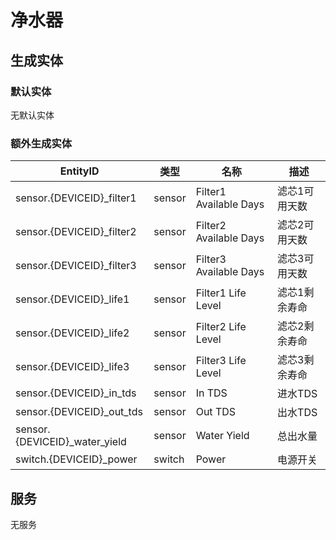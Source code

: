 # 净水器

## 生成实体
### 默认实体
无默认实体

### 额外生成实体

EntityID | 类型 | 名称 | 描述
--- | --- | --- | --- 
sensor.{DEVICEID}_filter1 | sensor | Filter1 Available Days | 滤芯1可用天数
sensor.{DEVICEID}_filter2 | sensor | Filter2 Available Days | 滤芯2可用天数
sensor.{DEVICEID}_filter3 | sensor | Filter3 Available Days | 滤芯3可用天数
sensor.{DEVICEID}_life1 | sensor | Filter1 Life Level | 滤芯1剩余寿命
sensor.{DEVICEID}_life2 | sensor | Filter2 Life Level | 滤芯2剩余寿命
sensor.{DEVICEID}_life3 | sensor | Filter3 Life Level | 滤芯3剩余寿命
sensor.{DEVICEID}_in_tds | sensor | In TDS | 进水TDS
sensor.{DEVICEID}_out_tds | sensor | Out TDS | 出水TDS
sensor.{DEVICEID}_water_yield | sensor | Water Yield | 总出水量
switch.{DEVICEID}_power | switch | Power | 电源开关

## 服务
无服务